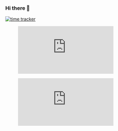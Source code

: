 ### Hi there 👋

[![time tracker](https://wakatime.com/badge/github/itsharsh/itsharsh.svg)](https://wakatime.com/badge/github/itsharsh/itsharsh)

<figure><embed src="https://wakatime.com/share/@itsharsh/a167b1c6-a478-4e55-ba0f-034e9bcae4bc.svg"></embed></figure>
<figure><embed src="https://wakatime.com/share/@itsharsh/5b185318-c9c8-4c25-b3ea-92cf82a39e4f.svg"></embed></figure>

<!--
**itsharsh/itsharsh** is a ✨ _special_ ✨ repository because its `README.md` (this file) appears on your GitHub profile.

Here are some ideas to get you started:

- 🔭 I’m currently working on ...
- 🌱 I’m currently learning ...
- 👯 I’m looking to collaborate on ...
- 🤔 I’m looking for help with ...
- 💬 Ask me about ...
- 📫 How to reach me: ...
- 😄 Pronouns: ...
- ⚡ Fun fact: ...
-->


